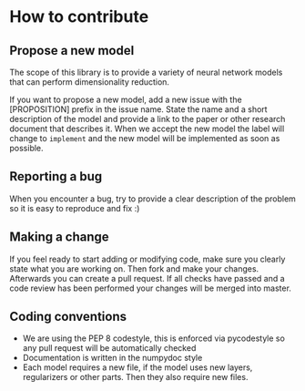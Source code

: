 # How to contribute

## Propose a new model
The scope of this library is to provide a variety of neural network models that can perform dimensionality reduction.

If you want to propose a new model, add a new issue with the [PROPOSITION] prefix in the issue name. State the name and a short description of the model and provide a link to the paper or other research document that describes it.
When we accept the new model the label will change to `implement` and the new model will be implemented as soon as possible.

## Reporting a bug
When you encounter a bug, try to provide a clear description of the problem so it is easy to reproduce and fix :)

## Making a change
If you feel ready to start adding or modifying code, make sure you clearly state what you are working on. Then fork and make your changes. Afterwards you can create a pull request. If all checks have passed and a code review has been performed your changes will be merged into master.

## Coding conventions
- We are using the PEP 8 codestyle, this is enforced via pycodestyle so any pull request will be automatically checked
- Documentation is written in the numpydoc style
- Each model requires a new file, if the model uses new layers, regularizers or other parts. Then they also require new files.
